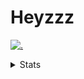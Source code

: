 # Heyzzz  

[![.](https://skillicons.dev/icons?i=js,ts,nextjs,nestjs,mongodb)](https://skillicons.dev)  

<details>
<summary>Stats</summary
<!--START_SECTION:waka-->

```txt
TypeScript                 4 hrs 41 mins   ████████████░░░░░░░░░░░░░   48.17 %
HTML                       1 hr 35 mins    ████░░░░░░░░░░░░░░░░░░░░░   16.33 %
JavaScript                 1 hr 14 mins    ███▒░░░░░░░░░░░░░░░░░░░░░   12.71 %
Other                      29 mins         █▒░░░░░░░░░░░░░░░░░░░░░░░   05.09 %
JSON                       25 mins         █░░░░░░░░░░░░░░░░░░░░░░░░   04.30 %
```

<!--END_SECTION:waka-->
</details>
